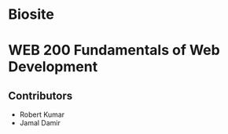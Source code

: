 # Biosite
# WEB 200 Fundamentals of Web Development
<h2>Contributors</h2>
<ul>
    <li>Robert Kumar</li>
    <li>Jamal Damir</li>
</ul>

